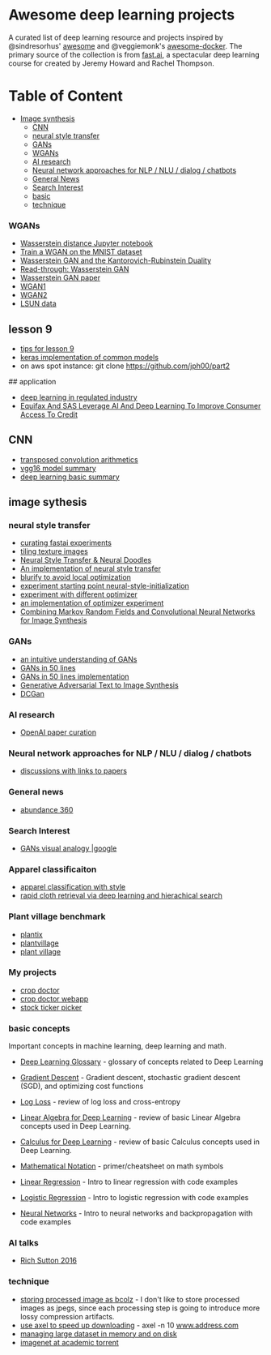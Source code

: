 # Awesome deep learning projects
A curated list of deep learning resource and projects inspired by @sindresorhus' [awesome](https://github.com/sindresorhus/awesome) and @veggiemonk's [awesome-docker](https://github.com/veggiemonk/awesome-docker). The primary source of the collection is from [fast.ai](http://course.fast.ai/), a spectacular deep learning course for created by Jeremy Howard and Rachel Thompson.

# Table of Content
- [Image synthesis](#image-sythesis)
  * [CNN](#cnn)
  * [neural style transfer](#neural-style-transfer)
  * [GANs](#gans)
  * [WGANs](#wgans)
  * [AI research](#ai-research)
  * [Neural network approaches for NLP / NLU / dialog / chatbots](#neural-network-approaches-for-nlp-nlu-dialog-chatbots)
  * [General News](#general-news)
  * [Search Interest](#search-interest)
  * [basic](#basic)
  * [technique](#technique)


### WGANs
- [ Wasserstein distance Jupyter notebook](https://github.com/vincentherrmann/wasserstein-notebook/blob/master/Wasserstein_Kantorovich.ipynb)
- [Train a WGAN on the MNIST dataset](https://github.com/bobchennan/keras-contrib/blob/master/examples/mnist_wgan.py)
- [Wasserstein GAN and the Kantorovich-Rubinstein Duality](https://vincentherrmann.github.io/blog/wasserstein/)
- [Read-through: Wasserstein GAN](http://www.alexirpan.com/2017/02/22/wasserstein-gan.html)
- [Wasserstein GAN paper](https://arxiv.org/abs/1701.07875)
- [WGAN1](https://www.facebook.com/groups/675606912596390/permalink/722401081250306/)
- [WGAN2](https://www.facebook.com/groups/675606912596390/permalink/722898947867186/)
- [LSUN data](http://lsun.cs.princeton.edu/2016/)

## lesson 9
- [tips for lesson 9](http://forums.fast.ai/t/tips-for-lesson-9-assignment/1909)
- [keras implementation of common models](https://keras.io/applications/#vgg16)
- on aws spot instance: git clone https://github.com/jph00/part2

## application
- [deep learning in regulated industry](http://www.datasciencecentral.com/profiles/blogs/deep-learning-lets-regulated-industries-refocus-on-accuracy)
- [Equifax And SAS Leverage AI And Deep Learning To Improve Consumer Access To Credit](https://www.forbes.com/sites/gilpress/2017/02/20/equifax-and-sas-leverage-ai-and-deep-learning-to-improve-consumer-access-to-credit/2/#614a96c7f690)

## CNN
- [transposed convolution arithmetics](http://deeplearning.net/software/theano_versions/dev/tutorial/conv_arithmetic.html#transposed-convolution-arithmetic)
- [vgg16 model summary](https://s3-us-west-2.amazonaws.com/temptosync/VGG16.png)
- [deep learning basic summary](https://github.com/rodgzilla/Deep-learning-presentation/blob/master/slides_dl.pdf)

## image sythesis
### neural style transfer
- [curating fastai experiments](http://forums.fast.ai/t/curating-lesson-8-experiments/1783)
- [tiling texture images](http://forums.fast.ai/t/tiling-texture-images/1865)
- [Neural Style Transfer & Neural Doodles](https://github.com/titu1994/Neural-Style-Transfer)
- [An implementation of neural style transfer](https://github.com/MatthewKleinsmith/fast-ai-MOOC/blob/master/neural-style-AR.ipynb)
- [blurify to avoid local optimization](https://github.com/aizvorski/fastai-2-work/blob/master/neural-style-better-optimizer.ipynb)
- [experiment starting point neural-style-initialization]( https://gist.github.com/aizvorski/6dee41c61376200014b92ef48480ab15)  
- [experiment with different optimizer](https://medium.com/slavv/picking-an-optimizer-for-style-transfer-86e7b8cba84b#.k91dey4is)
- [an implementation of optimizer experiment](https://github.com/slavivanov/Style-Tranfer)
- [Combining Markov Random Fields and Convolutional Neural Networks for Image Synthesis](https://github.com/chuanli11/CNNMRF)

### GANs
- [an intuitive understanding of GANs](https://hackernoon.com/how-do-gans-intuitively-work-2dda07f247a1#.lp1edlkay)
- [GANs in 50 lines](https://medium.com/@devnag/generative-adversarial-networks-gans-in-50-lines-of-code-pytorch-e81b79659e3f#.gtwdau6fg)
- [GANs in 50 lines implementation](https://github.com/devnag/pytorch-generative-adversarial-networks)
- [Generative Adversarial Text to Image Synthesis](https://arxiv.org/pdf/1605.05396.pdf)
- [DCGan](https://github.com/Newmu/dcgan_code)


### AI research
- [OpenAI paper curation](https://docs.google.com/spreadsheets/d/1xej5Nca2xUUtrZ1GCyPjFMqI9ZgNq_OhgnTxOOMQ2js/edit#gid=404493967)

### Neural network approaches for NLP / NLU / dialog / chatbots
- [discussions with links to papers](http://forums.fast.ai/t/neural-network-approaches-for-nlp-nlu-dialog-chatbots/1802)

### General news
- [abundance 360](http://www.diamandis.com/blog/archive)

### Search Interest
- [GANs visual analogy |google](https://www.google.com/search?q=GANs+visual+analogy&espv=2&source=lnms&tbm=isch&sa=X&ved=0ahUKEwi3iM2r0ePRAhXojVQKHWWYBo0Q_AUICSgC&biw=1277&bih=876#imgrc=Iud-AVyW_9P-oM:)

### Apparel classificaiton
- [apparel classification with style](http://people.ee.ethz.ch/~lbossard/projects/accv12/index.html)
- [rapid cloth retrieval via deep learning and hierachical search](https://www.csie.ntu.edu.tw/~r01944012/icmr15_clothing.pdf)

### Plant village benchmark
- [plantix](http://www.networkedindia.com/2016/10/11/german-startup-peats-plant-disease-app-empowering-indian-farmers/)
- [plantvillage](http://ai.business/2017/01/30/how-artificial-intelligence-and-machine-learning-can-help-farmers-diagnose-crop-diseases/)
- [plant village](https://arxiv.org/pdf/1511.08060v2.pdf)

### My projects
- [crop doctor](https://github.com/xxlatgh/Crop-doctor)
- [crop doctor webapp](http://cropdoctor.herokuapp.com/index)
- [stock ticker picker](http://stock-tickerchart.herokuapp.com/index)

### basic concepts
Important concepts in machine learning, deep learning and math.
- [Deep Learning Glossary](http://wiki.fast.ai/index.php/Deep_Learning_Glossary) - glossary of concepts related to Deep Learning

- [Gradient Descent](http://wiki.fast.ai/index.php/Gradient_Descent) - Gradient descent, stochastic gradient descent (SGD), and optimizing cost functions
- [Log Loss](http://wiki.fast.ai/index.php/Log_Loss) - review of log loss and cross-entropy
- [Linear Algebra for Deep Learning](http://wiki.fast.ai/index.php/Linear_Algebra_for_Deep_Learning) - review of basic Linear Algebra concepts used in Deep Learning.
- [Calculus for Deep Learning](http://wiki.fast.ai/index.php/Calculus_for_Deep_Learning) - review of basic Calculus concepts used in Deep Learning.
- [Mathematical Notation](http://www.rapidtables.com/math/symbols/Basic_Math_Symbols.htm) - primer/cheatsheet on math symbols
- [Linear Regression](http://wiki.fast.ai/index.php/Linear_Regression) - Intro to linear regression with code examples
- [Logistic Regression](http://wiki.fast.ai/index.php/Logistic_Regression) - Intro to logistic regression with code examples
- [Neural Networks](http://wiki.fast.ai/index.php/Neural_Networks) - Intro to neural networks and backpropagation with code examples


### AI talks
- [Rich Sutton 2016](https://www.youtube.com/watch?time_continue=1262&v=pD-FWetbvN8)

### technique
- [storing processed image as bcolz](http://forums.fast.ai/t/lesson-9-discussion/1627/26) - I don't like to store processed images as jpegs, since each processing step is going to introduce more lossy compression artifacts.
- [use axel to speed up downloading](http://forums.fast.ai/t/lesson-8-discussion/1522/6) - axel -n 10 www.address.com
- [managing large dataset in memory and on disk](http://forums.fast.ai/t/managing-large-datasets-in-memory-and-on-disk/1412/3)
- [imagenet at academic torrent](http://academictorrents.com/details/a306397ccf9c2ead27155983c254227c0fd938e2)
